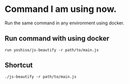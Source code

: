 # Command I am using now.

Run the same command in any environment using docker.

## Run command with using docker
`run yoshiso/js-beautify -r path/to/main.js`

## Shortcut
`./js-beautify -r path/to/main.js`
